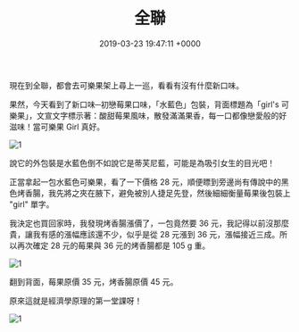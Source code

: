 ﻿---
layout: post
title: 全聯
date: 2019-03-23 19:47:11 +0000
category: 誌
tags: [吃]
---


現在到全聯，都會去可樂果架上尋上一巡，看看有沒有什麼新口味。

<!--more-->


果然，今天看到了新口味─初戀莓果口味，「水藍色」包裝，背面標題為「girl's 可樂果」，文宣文字標示著：酸甜莓果風味，散發滿滿果香，每一口都像戀愛般的好滋味！當可樂果 Girl 真好。

![1](/blog/assets/images/2019/px2.jpg)

說它的外包裝是水藍色倒不如說它是蒂芙尼藍，可能是為吸引女生的目光吧！

正當拿起一包水藍色可樂果，看了一下價格 28 元，順便瞟到旁邊尚有傳說中的黑色烤香腸，我先將之夾在腋下，避免被別人捷足先登，然後細細衡量莓果後包裝上 "girl" 單字。

我決定也買回家時，我發現烤香腸漲價了，一包竟然要 36 元，我記得以前沒那麼貴，讓我有感的漲幅應該還不少，似乎是從 28 元漲到 36 元，漲幅接近三成。所以再次確定 28 元的莓果與 36 元的烤香腸都是 105 g 重。

![1](/blog/assets/images/2019/px3.jpg)

翻到背面，莓果原價 35 元，烤香腸原價 45 元。

原來這就是經濟學原理的第一堂課呀！

![1](/blog/assets/images/2019/px4.jpg)